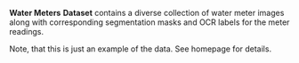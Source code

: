 **Water Meters** **Dataset** contains a diverse collection of water meter images along with corresponding segmentation masks and OCR labels for the meter readings.

Note, that this is just an example of the data. See homepage for details.

